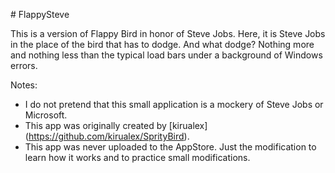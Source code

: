 
# FlappySteve

This is a version of Flappy Bird in honor of Steve Jobs. Here, it is Steve Jobs in the place of the bird that has to dodge. And what dodge? Nothing more and nothing less than the typical load bars under a background of Windows errors.

Notes:
- I do not pretend that this small application is a mockery of Steve Jobs or Microsoft.
- This app was originally created by [kirualex] (https://github.com/kirualex/SprityBird).
- This app was never uploaded to the AppStore. Just the modification to learn how it works and to practice small modifications.
